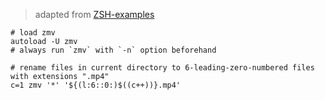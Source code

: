 > adapted from [ZSH-examples](https://www.mankier.com/1/zsh-lovers#Examples-ZMV-Examples_(require_autoload_zmv))

```
# load zmv
autoload -U zmv
# always run `zmv` with `-n` option beforehand
```

```
# rename files in current directory to 6-leading-zero-numbered files with extensions ".mp4"
c=1 zmv '*' '${(l:6::0:)$((c++))}.mp4'
```

